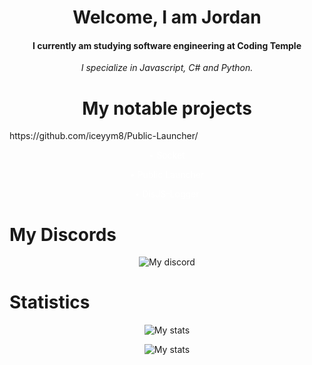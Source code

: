 <style>
  a {
    text-decoration: none;
    color: white;
  }
</style>


<h1 align="center">Welcome, I am Jordan</h1>
<h4 align="center">I currently am studying software engineering at Coding Temple</h4>
<p align="center"><i>I specialize in Javascript, C# and Python.</i></p>



<h1 align="center">My notable projects</h1>
https://github.com/iceyym8/Public-Launcher/
<p align="center"><a href="https://github.com/iceyym8/socket">• Socket</a></p>
<p align="center"><a href="https://github.com/iceyym8/Public-Launcher/">• Public Launcher</a></p>
<p align="center"><a href="https://www.npmjs.com/package/disjs-logger">• DisJS-Logger</a></p>

# My Discords
<p align="center">
  <img src="https://discordapp.com/api/guilds/867806168897945630/widget.png?style=banner4" alt="My discord"/>
</p>


# Statistics 
<p align="center">
  <img src="https://github-readme-stats.vercel.app/api?username=icedoesjs&show_icons=true&theme=transparent" alt="My stats"/>
</p>

<p align="center">
  <img src="https://github-readme-stats.vercel.app/api/top-langs/?username=icedoesjs&layout=compact](https://github-readme-stats.vercel.app/api/top-langs/?username=icedoesjs&layout=compact&theme=transparent" alt="My stats"/>
</p>


